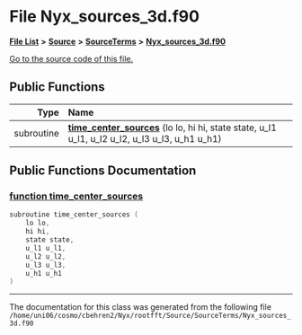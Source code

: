 
# File Nyx\_sources\_3d.f90


[**File List**](files.md) **>** [**Source**](dir_74389ed8173ad57b461b9d623a1f3867.md) **>** [**SourceTerms**](dir_7c1c0d2e2a0285e12a54f57a60f809aa.md) **>** [**Nyx\_sources\_3d.f90**](Nyx__sources__3d_8f90.md)

[Go to the source code of this file.](Nyx__sources__3d_8f90_source.md)


















## Public Functions

| Type | Name |
| ---: | :--- |
|  subroutine | [**time\_center\_sources**](Nyx__sources__3d_8f90.md#function-time-center-sources) (lo lo, hi hi, state state, u\_l1 u\_l1, u\_l2 u\_l2, u\_l3 u\_l3, u\_h1 u\_h1) <br> |








## Public Functions Documentation


### <a href="#function-time-center-sources" id="function-time-center-sources">function time\_center\_sources </a>


```cpp
subroutine time_center_sources (
    lo lo,
    hi hi,
    state state,
    u_l1 u_l1,
    u_l2 u_l2,
    u_l3 u_l3,
    u_h1 u_h1
) 
```



------------------------------
The documentation for this class was generated from the following file `/home/uni06/cosmo/cbehren2/Nyx/rootfft/Source/SourceTerms/Nyx_sources_3d.f90`